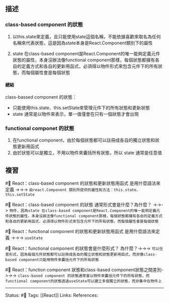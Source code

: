 ## 描述


### class-based component 的狀態
1. 以this.state來定義，且只能使用state這個名稱，不能依據喜歡來取名為任何名稱來代表狀態，這是因為state本身是React.Component類別下的屬性

2. state 在class-based component是React.Component的唯一能夠定義元件狀態的屬性，本身沒辦法像functional component那樣，每個狀態都擁有各自的定義方式和各自的更新用函式，必須得以物件形式來包含元件下的所有狀態，而每個屬性會是每個狀態


#### 總結
class-bassed component 的狀態：
- 只能使用this.state、this.setState來管理元件下的所有狀態和更新狀態
- state 通常是以物件來表示，單一值僅會在只有一個狀態才會出現

### functional componet 的狀態

1. 在functional component，由於每個狀態都可以註冊成各自的獨立狀態和狀態更新用函式
2. 由於狀態可以是獨立，不用以物件來囊括所有狀態，所以 state 通常是任意值



## 複習

#🧠 React：class-based component 的狀態和更新狀態用函式 是用什麼語法來定義 ->->-> `由react.Component 類別所提供的屬性和方法：this.state、this.setState`
<!--SR:!2022-11-19,28,250-->

#🧠 React：class-based component 的狀態 通常形式會是什麼？為什麼？ ->->-> `物件，因為state 在class-based component是React.Component的唯一能夠定義元件狀態的屬性，本身沒辦法像functional component那樣，每個狀態都擁有各自的定義方式和各自的更新用函式，必須得以物件形式來包含元件下的所有狀態，而每個屬性會是每個狀態`
<!--SR:!2022-11-19,28,250-->

#🧠 React：functional component 的狀態和更新狀態用函式 是用什麼語法來定義 ->->-> `useState`
<!--SR:!2022-11-19,28,250-->

#🧠 React：functional component 的狀態會是什麼形式？ 為什麼？->->-> `可以任意形式，因為每個元件狀態都可以註冊成各自的獨立狀態和狀態更新用函式，而非像class-based component只能用物件來囊括元件下的所有狀態`
<!--SR:!2022-11-19,28,250-->


#🧠 React：function component 狀態和class-based component狀態之間差別->->-> `class-based component 的狀態通常會以物件來囊括元件下的所有狀態，而functional component的狀態透過useState可以建立多個獨立的狀態，而非集中在物件上`
<!--SR:!2022-11-17,26,250-->



---
Status: #🌱 
Tags:
[[React]]
Links:
References: